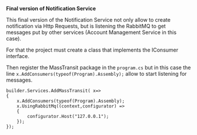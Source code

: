 **Final version of Notification Service**

This final version of the Notification Service not only allow to create notification via Http Requests, but is listening the RabbitMQ to get messages put by other services (Account Management Service in this case).

For that the project must create a class that implements the IConsumer interface.

Then register the MassTransit package in the ```program.cs``` but in this case the line ```x.AddConsumers(typeof(Program).Assembly);``` allow to start listening for messages.

```
builder.Services.AddMassTransit( x=>
{
    x.AddConsumers(typeof(Program).Assembly);
    x.UsingRabbitMq((context,configurator) =>
    {
        configurator.Host("127.0.0.1");
    });
});
```
